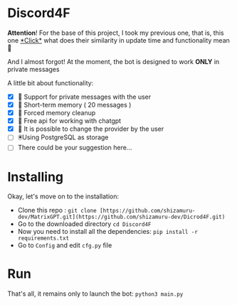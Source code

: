 
# Discord4F

**Attention**! For the base of this project, I took my previous one, that is, this one [\*Click\*](https://github.com/shizamuru-dev/MatrixGPT) what does their similarity in update time and functionality mean 💫

And I almost forgot! At the moment, the bot is designed to work **ONLY** in private messages

A little bit about functionality:
 - [x] 🤖 Support for private messages with the user
 - [x] 📝 Short-term memory ( 20 messages )
 - [x] 🧹 Forced memory cleanup
 - [x] 💸 Free api for working with chatgpt
 - [x] 🔁 It is possible to change the provider by the user
 - [ ] 🖲️Using PostgreSQL as storage
 - [ ] There could be your suggestion here...

# Installing

Okay, let's move on to the installation:

 - Clone this repo : ```git clone [https://github.com/shizamuru-dev/MatrixGPT.git](https://github.com/shizamuru-dev/Dicrod4F.git)```
 - Go to the downloaded directory ```cd Discord4F```
 - Now you need to install all the dependencies: ```pip install -r requirements.txt```
 - Go to ```Config``` and edit ```cfg.py``` file 
  

# Run

That's all, it remains only to launch the bot: ```python3 main.py```

